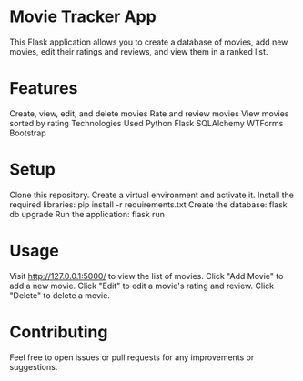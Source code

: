 # Movie Tracker App
This Flask application allows you to create a database of movies, add new movies, edit their ratings and reviews, and view them in a ranked list.

# Features
Create, view, edit, and delete movies
Rate and review movies
View movies sorted by rating
Technologies Used
Python
Flask
SQLAlchemy
WTForms
Bootstrap
# Setup
Clone this repository.
Create a virtual environment and activate it.
Install the required libraries: pip install -r requirements.txt
Create the database: flask db upgrade
Run the application: flask run
# Usage
Visit http://127.0.0.1:5000/ to view the list of movies.
Click "Add Movie" to add a new movie.
Click "Edit" to edit a movie's rating and review.
Click "Delete" to delete a movie.
# Contributing
Feel free to open issues or pull requests for any improvements or suggestions.
